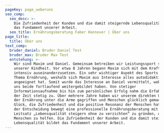 ```yaml
---
pageKey: page_ueberuns
seo_comp:
  seo_desc: >-
    Die Zufriedenheit der Kunden und die damit steigernde Lebensqualität bildet
    das Fundament unserer Arbeit.
  seo_title: Ernährungsberatung Faber Hannover | Über uns
page_title:
  title: Über uns
text_comp:
  bruder_daniel: Bruder Daniel Test
  bruder_max: Bruder Max Test
  entstehung: >-
    Wir sind Maxim und Daniel. Gemeinsam betreiben wir Leistungssport seit
    unserer Kindheit. Vor etwa 8 Jahren begann Maxim sich mit dem Kraftsport
    intensiv auseinanderzusetzen. Ein sehr wichtiger Aspekt des Sports ist das
    Thema Ernährung, weshalb sich Maxim aus Interesse alles autodidaktisch
    angeeignet hat. Somit wurde das Interesse an Daniel vermittelt, wobei wir
    uns beide fortlaufend weitergebildet haben. Von stetiger
    Informationsaufnahme bis hin zum persönlichen Erfolg nahm die Erfahrung mit
    der Zeit stetig zu. Über mehrere Jahre haben wir unserem direkten Umfeld bei
    der Ernährung unter die Arme gegriffen und Menschen glücklich gemacht. Das
    Glück, die Zufriedenheit und die positive Resonanz der Menschen hat uns zu
    der Entscheidung bewegt eine professionelle Ernährungsberatung mit dem
    Leitsatz „Lebensqualität steigern ohne zu verzichten“ zu gründen, um mehr
    Menschen zu helfen. Die Zufriedenheit der Kunden und die damit steigernde
    Lebensqualität bildet das Fundament unserer Arbeit.
---
```

